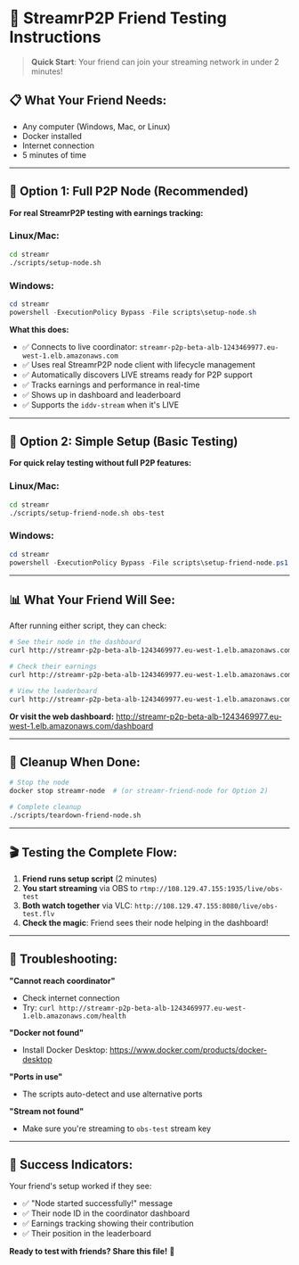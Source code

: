 # 🚀 StreamrP2P Friend Testing Instructions

> **Quick Start**: Your friend can join your streaming network in under 2 minutes!

## 📋 **What Your Friend Needs:**
- Any computer (Windows, Mac, or Linux)
- Docker installed
- Internet connection
- 5 minutes of time

---

## 🎯 **Option 1: Full P2P Node (Recommended)**

**For real StreamrP2P testing with earnings tracking:**

### Linux/Mac:
```bash
cd streamr
./scripts/setup-node.sh
```

### Windows:
```powershell
cd streamr
powershell -ExecutionPolicy Bypass -File scripts\setup-node.sh
```

**What this does:**
- ✅ Connects to live coordinator: `streamr-p2p-beta-alb-1243469977.eu-west-1.elb.amazonaws.com`
- ✅ Uses real StreamrP2P node client with lifecycle management
- ✅ Automatically discovers LIVE streams ready for P2P support
- ✅ Tracks earnings and performance in real-time
- ✅ Shows up in dashboard and leaderboard
- ✅ Supports the `iddv-stream` when it's LIVE

---

## 🎯 **Option 2: Simple Setup (Basic Testing)**

**For quick relay testing without full P2P features:**

### Linux/Mac:
```bash
cd streamr
./scripts/setup-friend-node.sh obs-test
```

### Windows:
```powershell
cd streamr
powershell -ExecutionPolicy Bypass -File scripts\setup-friend-node.ps1
```

---

## 📊 **What Your Friend Will See:**

After running either script, they can check:

```bash
# See their node in the dashboard
curl http://streamr-p2p-beta-alb-1243469977.eu-west-1.elb.amazonaws.com/dashboard

# Check their earnings
curl http://streamr-p2p-beta-alb-1243469977.eu-west-1.elb.amazonaws.com/nodes/[NODE_ID]/earnings

# View the leaderboard
curl http://streamr-p2p-beta-alb-1243469977.eu-west-1.elb.amazonaws.com/leaderboard
```

**Or visit the web dashboard:**
http://streamr-p2p-beta-alb-1243469977.eu-west-1.elb.amazonaws.com/dashboard

---

## 🧹 **Cleanup When Done:**

```bash
# Stop the node
docker stop streamr-node  # (or streamr-friend-node for Option 2)

# Complete cleanup
./scripts/teardown-friend-node.sh
```

---

## 🎬 **Testing the Complete Flow:**

1. **Friend runs setup script** (2 minutes)
2. **You start streaming** via OBS to `rtmp://108.129.47.155:1935/live/obs-test`
3. **Both watch together** via VLC: `http://108.129.47.155:8080/live/obs-test.flv`
4. **Check the magic**: Friend sees their node helping in the dashboard!

---

## 🚨 **Troubleshooting:**

**"Cannot reach coordinator"**
- Check internet connection
- Try: `curl http://streamr-p2p-beta-alb-1243469977.eu-west-1.elb.amazonaws.com/health`

**"Docker not found"**
- Install Docker Desktop: https://www.docker.com/products/docker-desktop

**"Ports in use"**
- The scripts auto-detect and use alternative ports

**"Stream not found"**
- Make sure you're streaming to `obs-test` stream key

---

## 🎉 **Success Indicators:**

Your friend's setup worked if they see:
- ✅ "Node started successfully!" message
- ✅ Their node ID in the coordinator dashboard
- ✅ Earnings tracking showing their contribution
- ✅ Their position in the leaderboard

**Ready to test with friends? Share this file!** 🚀 